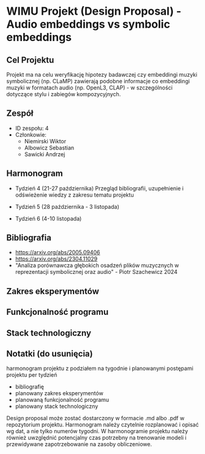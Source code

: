 # WIMU Projekt (Design Proposal) - Audio embeddings vs symbolic embeddings 

## Cel Projektu

Projekt ma na celu weryfikację hipotezy badawczej czy embeddingi muzyki symbolicznej (np. CLaMP) zawierają podobne informacje co embeddingi muzyki w formatach audio (np. OpenL3, CLAP) - w szczególności dotyczące stylu i zabiegów kompozycyjnych.

## Zespół

* ID zespołu: 4
* Członkowie: 
    * Niemirski Wiktor
    * Albowicz Sebastian
    * Sawicki Andrzej

## Harmonogram
* Tydzień 4 (21-27 października)
Przegląd bibliografii, uzupełnienie i odświeżenie wiedzy z zakresu tematu projektu
* Tydzień 5 (28 października - 3 listopada)

* Tydzień 6 (4-10 listopada)

## Bibliografia

* https://arxiv.org/abs/2005.09406
* https://arxiv.org/abs/2304.11029
* "Analiza porównawcza głębokich osadzeń plików muzycznych w reprezentacji symbolicznej oraz audio" - Piotr Szachewicz 2024

## Zakres eksperymentów

## Funkcjonalność programu

## Stack technologiczny


## Notatki (do usunięcia)

harmonogram projektu z podziałem na tygodnie i planowanymi postępami projektu per
tydzień

* bibliografię
* planowany zakres eksperymentów
* planowaną funkcjonalność programu
* planowany stack technologiczny

  
Design proposal może zostać dostarczony w formacie .md albo .pdf w repozytorium projektu.
Harmonogram należy czytelnie rozplanować i opisać wg dat, a nie tylko numerów tygodni.
W harmonogramie projektu należy również uwzględnić potencjalny czas potrzebny na trenowanie
modeli i przewidywane zapotrzebowanie na zasoby obliczeniowe.


